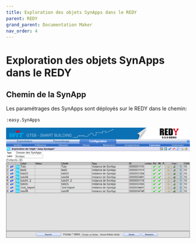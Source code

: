 ```yaml
---
title: Exploration des objets SynApps dans le REDY
parent: REDY
grand_parent: Documentation Maker
nav_order: 4
---
```


# Exploration des objets SynApps dans le REDY

## Chemin de la SynApp

Les paramétrages des SynApps sont déployés sur le REDY dans le chemin:

```TEXT
:easy.SynApps
```

![Explorateur](assets/explore.png)
